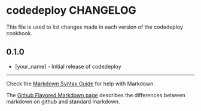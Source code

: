 # codedeploy CHANGELOG

This file is used to list changes made in each version of the codedeploy cookbook.

## 0.1.0
- [your_name] - Initial release of codedeploy

- - -
Check the [Markdown Syntax Guide](http://daringfireball.net/projects/markdown/syntax) for help with Markdown.

The [Github Flavored Markdown page](http://github.github.com/github-flavored-markdown/) describes the differences between markdown on github and standard markdown.
